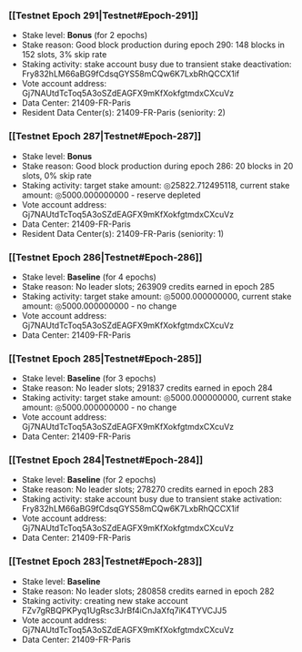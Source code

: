 ### [[Testnet Epoch 291|Testnet#Epoch-291]]
* Stake level: **Bonus** (for 2 epochs)
* Stake reason: Good block production during epoch 290: 148 blocks in 152 slots, 3% skip rate
* Staking activity: stake account busy due to transient stake deactivation: Fry832hLM66aBG9fCdsqGYS58mCQw6K7LxbRhQCCX1if
* Vote account address: Gj7NAUtdTcToq5A3oSZdEAGFX9mKfXokfgtmdxCXcuVz
* Data Center: 21409-FR-Paris
* Resident Data Center(s): 21409-FR-Paris (seniority: 2)
### [[Testnet Epoch 287|Testnet#Epoch-287]]
* Stake level: **Bonus**
* Stake reason: Good block production during epoch 286: 20 blocks in 20 slots, 0% skip rate
* Staking activity: target stake amount: ◎25822.712495118, current stake amount: ◎5000.000000000 - reserve depleted
* Vote account address: Gj7NAUtdTcToq5A3oSZdEAGFX9mKfXokfgtmdxCXcuVz
* Data Center: 21409-FR-Paris
* Resident Data Center(s): 21409-FR-Paris (seniority: 1)
### [[Testnet Epoch 286|Testnet#Epoch-286]]
* Stake level: **Baseline** (for 4 epochs)
* Stake reason: No leader slots; 263909 credits earned in epoch 285
* Staking activity: target stake amount: ◎5000.000000000, current stake amount: ◎5000.000000000 - no change
* Vote account address: Gj7NAUtdTcToq5A3oSZdEAGFX9mKfXokfgtmdxCXcuVz
* Data Center: 21409-FR-Paris
### [[Testnet Epoch 285|Testnet#Epoch-285]]
* Stake level: **Baseline** (for 3 epochs)
* Stake reason: No leader slots; 291837 credits earned in epoch 284
* Staking activity: target stake amount: ◎5000.000000000, current stake amount: ◎5000.000000000 - no change
* Vote account address: Gj7NAUtdTcToq5A3oSZdEAGFX9mKfXokfgtmdxCXcuVz
* Data Center: 21409-FR-Paris
### [[Testnet Epoch 284|Testnet#Epoch-284]]
* Stake level: **Baseline** (for 2 epochs)
* Stake reason: No leader slots; 278270 credits earned in epoch 283
* Staking activity: stake account busy due to transient stake activation: Fry832hLM66aBG9fCdsqGYS58mCQw6K7LxbRhQCCX1if
* Vote account address: Gj7NAUtdTcToq5A3oSZdEAGFX9mKfXokfgtmdxCXcuVz
* Data Center: 21409-FR-Paris
### [[Testnet Epoch 283|Testnet#Epoch-283]]
* Stake level: **Baseline**
* Stake reason: No leader slots; 280858 credits earned in epoch 282
* Staking activity: creating new stake account FZv7gRBQPKPyq1UgRsc3JrBf4iCnJaXfq7iK4TYVCJJ5
* Vote account address: Gj7NAUtdTcToq5A3oSZdEAGFX9mKfXokfgtmdxCXcuVz
* Data Center: 21409-FR-Paris